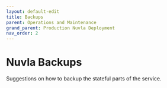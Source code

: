 ```yaml
---
layout: default-edit
title: Backups
parent: Operations and Maintenance
grand_parent: Production Nuvla Deployment
nav_order: 2
---
```


Nuvla Backups
=============

Suggestions on how to backup the stateful parts of the service.
